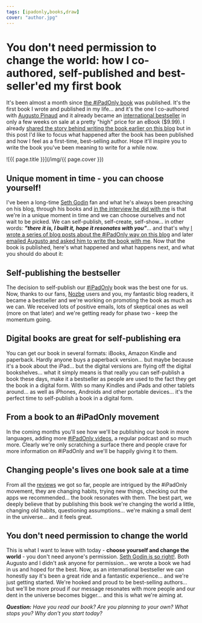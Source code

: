 ```yaml
---
tags: [ipadonly,books,draw]
cover: "author.jpg"
---
```


# You don't need permission to change the world: how I co-authored, self-published and best-seller'ed my first book

It's been almost a month since [the #iPadOnly book][io] was published. It's the first book I wrote and published in my life... and it's the one I co-authored with [Augusto Pinaud][ap] and it already became an [international bestseller][iob] in only a few weeks on sale at a pretty "high" price for an eBook ($9.99). I already [shared the story behind writing the book earlier on this blog][iom] but in this post I'd like to focus what happened after the book has been published and how I feel as a first-time, best-selling author. Hope it'll inspire you to write the book you've been meaning to write for a while now.

<!--More-->

![{{ page.title }}](/img/{{ page.cover }})

## Unique moment in time - you can choose yourself!

I've been a long-time [Seth Godin][sg] fan and what he's always been preaching on his blog, through his books and [in the interview he did with me](/interviews) is that we're in a unique moment in time and we can choose ourselves and not wait to be picked. We can self-publish, self-create, self-show... in other words: ***"there it is, I built it, hope it resonates with you"***... and that's why [I wrote a series of blog posts about the #iPadOnly way on this blog][i] and later [emailed Augusto and asked him to write the book with me][iom]. Now that the book is published, here's what happened and what happens next, and what you should do about it:



## Self-publishing the bestseller

The decision to self-publish our [#iPadOnly](http://ipadonly.net) book was the best one for us. Now, thanks to our fans, [Nozbe][n] users and you, my fantastic blog readers, it became a bestseller and we're working on promoting the book as much as we can. We received lots of positive emails, lots of skeptical ones as well (more on that later) and we're getting ready for phase two - keep the momentum going.

## Digital books are great for self-publishing era

You can get our book in several formats: iBooks, Amazon Kindle and paperback. Hardly anyone buys a paperback version... but maybe because it's a book about the iPad... but the digital versions are flying off the digital bookshelves... what it simply means is that really you can self-publish a book these days, make it a bestseller as people are used to the fact they get the book in a digital form. With so many Kindles and iPads and other tablets around... as well as iPhones, Androids and other portable devices... it's the perfect time to self-publish a book in a digital form.

## From a book to an #iPadOnly movement

In the coming months you'll see how we'll be publishing our book in more languages, adding more [#iPadOnly videos](http://ipadonly.net/videos), a regular podcast and so much more. Clearly we're only scratching a surface there and people crave for more information on #iPadOnly and we'll be happily giving it to them.

## Changing people's lives one book sale at a time

From all the [reviews](http://ipadonly.net/blog) we got so far, people are intrigued by the #iPadOnly movement, they are changing habits, trying new things, checking out the apps we recommended... the book resonates with them. The best part, we deeply believe that by publishing this book we're changing the world a little, changing old habits, questioning assumptions... we're making a small dent in the universe... and it feels great.

## You don't need permission to change the world

This is what I want to leave with today - **choose yourself and change the world** - you don't need anyone's permission. [Seth Godin is so right!][sg]. Both Augusto and I didn't ask anyone for permission... we wrote a book we had in us and hoped for the best. Now, as an international bestseller we can honestly say it's been a great ride and a fantastic experience... and we're just getting started. We're hooked and proud to be best-selling authors... but we'll be more proud if our message resonates with more people and our dent in the universe becomes bigger... and this is what we're aiming at.

***Question:** Have you read our book? Are you planning to your own? What stops you? Why don't you start today?*

[n]: http://www.nozbe.com/
[ns]: http://www.nozbe.com/signup
[p]: /magazine/
[s]: /productive_show
[t]: http://twitter.com/MSliwinski
[i]: /ipadonly
[e]: /how-i-use-evernote
[d]: http://db.tt/kD7Liux
[io]: http://ipadonly.net/
[iob]: http://ipadonly.net/blog/bestseller
[ap]: http://www.augustopinaud.com
[iom]: /ipadonly
[sg]: http://www.sethgodin.com/

[n]: https://michael.gratis/nozbe